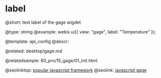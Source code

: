 label
=============


@short:
	text label of the gage wigdet

@type: string
@example:
webix.ui({
    view: "gage",
    label: "Temperature"
});

@template:	api_config
@descr:

@related:
desktop/gage.md

@relatedsample:
60_pro/15_gage/01_init.html


@seolinktop: [popular javascript framework](https://webix.com)
@seolink: [javascript gage](https://webix.com/widget/gage/)